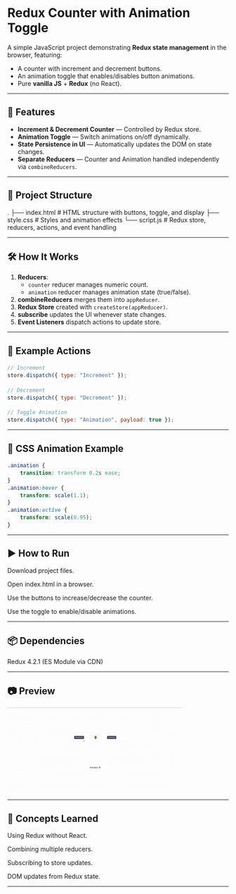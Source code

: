 # Redux Counter with Animation Toggle

A simple JavaScript project demonstrating **Redux state management** in the browser, featuring:
- A counter with increment and decrement buttons.
- An animation toggle that enables/disables button animations.
- Pure **vanilla JS** + **Redux** (no React).

---

## 🚀 Features
- **Increment & Decrement Counter** — Controlled by Redux store.
- **Animation Toggle** — Switch animations on/off dynamically.
- **State Persistence in UI** — Automatically updates the DOM on state changes.
- **Separate Reducers** — Counter and Animation handled independently via `combineReducers`.

---

## 📂 Project Structure

.
├── index.html # HTML structure with buttons, toggle, and display
├── style.css # Styles and animation effects
└── script.js # Redux store, reducers, actions, and event handling


---

## 🛠 How It Works
1. **Reducers**:
   - `counter` reducer manages numeric count.
   - `animation` reducer manages animation state (true/false).
2. **combineReducers** merges them into `appReducer`.
3. **Redux Store** created with `createStore(appReducer)`.
4. **subscribe** updates the UI whenever state changes.
5. **Event Listeners** dispatch actions to update store.

---

## 📜 Example Actions
```js
// Increment
store.dispatch({ type: "Increment" });

// Decrement
store.dispatch({ type: "Decrement" });

// Toggle Animation
store.dispatch({ type: "Animation", payload: true });
```

---

## 🎨 CSS Animation Example

```css
.animation {
    transition: transform 0.2s ease;
}
.animation:hover {
    transform: scale(1.1);
}
.animation:active {
    transform: scale(0.95);
}
```

---


## ▶️ How to Run

Download project files.

Open index.html in a browser.

Use the buttons to increase/decrease the counter.

Use the toggle to enable/disable animations.


---

## 📦 Dependencies

Redux 4.2.1 (ES Module via CDN)
<script type="module" src="https://cdn.jsdelivr.net/npm/redux@4.2.1/es/redux.mjs"></script>

--- 

## 📷 Preview
![Project Demo](counterwithanimation.gif)


---


## 🧠 Concepts Learned
Using Redux without React.

Combining multiple reducers.

Subscribing to store updates.

DOM updates from Redux state.


---

